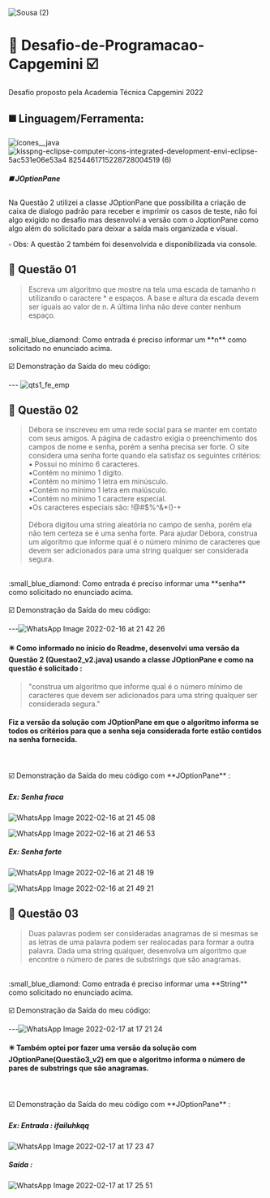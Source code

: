 ![Sousa (2)](https://user-images.githubusercontent.com/85742339/152279170-9563da12-a9f8-4d38-a982-df3ef8234f7d.png)
# :large_orange_diamond: Desafio-de-Programacao-Capgemini :ballot_box_with_check:
Desafio proposto pela Academia Técnica Capgemini 2022

## ◼️	Linguagem/Ferramenta:
![ícones__java](https://user-images.githubusercontent.com/85742339/154541324-42e15bbe-a80c-4dc7-97ee-010b8a09da16.png) ![kisspng-eclipse-computer-icons-integrated-development-envi-eclipse-5ac531e06e53a4 8254461715228728004519 (6)](https://user-images.githubusercontent.com/85742339/154541140-f42fe880-8f6a-4856-a842-ca0b881f5e2c.png)


##### ◼️ JOptionPane

Na Questão 2 utilizei a classe JOptionPane que possibilita a criação de caixa de dialogo padrão para receber e imprimir os casos de teste, não foi algo exigido no desafio mas desenvolvi a versão com o JoptionPane como algo além do solicitado para deixar a saída mais organizada e visual.

:white_small_square: Obs: A questão 2 também foi desenvolvida e disponibilizada via console.

## :pencil: Questão 01 

> Escreva um algoritmo que mostre na tela uma escada de tamanho n utilizando o caractere * e espaços. A base e altura da escada devem ser iguais ao valor de n. A última linha não deve conter nenhum espaço.
<br />
:small_blue_diamond: Como entrada é preciso informar um **n** como solicitado no enunciado acima.
<br />
<br /> ☑️ Demonstração da Saída do meu código:

--- ![qts1_fe_emp](https://user-images.githubusercontent.com/85742339/154378698-4fc22c9f-0e4a-41ce-a959-2ca3755ea70d.jpeg)

## :pencil: Questão 02

>Débora se inscreveu em uma rede social para se manter em contato com seus amigos. A página de cadastro exigia o preenchimento dos campos de nome e senha, porém a senha precisa ser forte. O site considera uma senha forte quando ela satisfaz os seguintes critérios:
> <br /> ▪️ Possui no mínimo 6 caracteres.
> <br /> ▪️Contém no mínimo 1 digito.
> <br /> ▪️Contém no mínimo 1 letra em minúsculo.
> <br /> ▪️Contém no mínimo 1 letra em maiúsculo.
> <br /> ▪️Contém no mínimo 1 caractere especial. 
> <br /> ▪️Os caracteres especiais são: !@#$%^&*()-+
> <br />
> <br />  Débora digitou uma string aleatória no campo de senha, porém ela não tem certeza se é uma senha forte. Para ajudar Débora, construa um algoritmo que informe qual é o número mínimo de caracteres que devem ser adicionados para uma string qualquer ser considerada segura.
<br />
:small_blue_diamond: Como entrada é preciso informar uma **senha** como solicitado no enunciado acima.
<br />
<br /> ☑️ Demonstração da Saída do meu código:


---![WhatsApp Image 2022-02-16 at 21 42 26](https://user-images.githubusercontent.com/85742339/154382554-703da87e-0c79-47d4-a78a-37f4003702da.jpeg)


#### :eight_pointed_black_star: Como informado no inicio do Readme, desenvolvi uma versão da Questão 2 (Questao2_v2.java) usando a classe JOptionPane e como na questão é solicitado : 

> "construa um algoritmo que informe qual é o número mínimo de caracteres que devem ser adicionados para uma string qualquer ser considerada segura."

#### Fiz a versão da solução com JOptionPane em que o algoritmo informa se todos os critérios para que a senha seja considerada forte estão contidos na senha fornecida.
<br />
<br /> ☑️ Demonstração da Saída do meu código com **JOptionPane** :

##### Ex: **Senha fraca**
![WhatsApp Image 2022-02-16 at 21 45 08](https://user-images.githubusercontent.com/85742339/154382835-1c2b44ff-ace7-4f1c-b246-e860cdee6589.jpeg)



![WhatsApp Image 2022-02-16 at 21 46 53](https://user-images.githubusercontent.com/85742339/154382846-27a4c29d-b6b3-4ba1-88bb-ac98aee34a6a.jpeg)

##### Ex: **Senha forte**


![WhatsApp Image 2022-02-16 at 21 48 19](https://user-images.githubusercontent.com/85742339/154382928-2f0fdabe-af2a-46cb-a960-782df185e910.jpeg)


![WhatsApp Image 2022-02-16 at 21 49 21](https://user-images.githubusercontent.com/85742339/154382932-6aadd1b9-171a-4041-ab89-532b179d35ec.jpeg)

## :pencil: Questão 03

>Duas palavras podem ser consideradas anagramas de si mesmas se as letras de uma palavra podem ser realocadas para formar a outra palavra. Dada uma string qualquer, desenvolva um algoritmo que encontre o número de pares de substrings que são anagramas.

<br />
:small_blue_diamond: Como entrada é preciso informar uma **String** como solicitado no enunciado acima.
<br />
<br /> ☑️ Demonstração da Saída do meu código:


---![WhatsApp Image 2022-02-17 at 17 21 24](https://user-images.githubusercontent.com/85742339/154564546-b7cb6dae-2324-480d-b023-2335415eb5d1.jpeg)

#### :eight_pointed_black_star: Também optei por fazer uma versão da solução com JOptionPane(Questão3_v2) em que o algoritmo informa o número de pares de substrings que são anagramas.

<br />
<br /> ☑️ Demonstração da Saída do meu código com **JOptionPane** :

##### Ex: **Entrada : ifailuhkqq**

![WhatsApp Image 2022-02-17 at 17 23 47](https://user-images.githubusercontent.com/85742339/154564992-fbe3e525-bd7f-4e31-9c99-e1f8a682a54e.jpeg)


##### Saída :

![WhatsApp Image 2022-02-17 at 17 25 51](https://user-images.githubusercontent.com/85742339/154565006-779f728f-1e96-4569-a4cf-af6795d7a0ce.jpeg)








